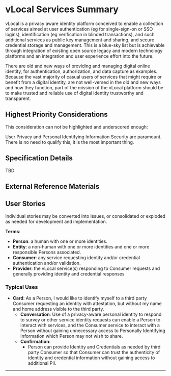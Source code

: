 <!--
 Copyright (C) 2022 Innovate for Vegas Foundation
 
 This file is part of ov-vlocal.
 
 ov-vlocal is free software: you can redistribute it and/or modify
 it under the terms of the GNU General Public License as published by
 the Free Software Foundation, either version 3 of the License, or
 (at your option) any later version.
 
 ov-vlocal is distributed in the hope that it will be useful,
 but WITHOUT ANY WARRANTY; without even the implied warranty of
 MERCHANTABILITY or FITNESS FOR A PARTICULAR PURPOSE.  See the
 GNU General Public License for more details.
 
 You should have received a copy of the GNU General Public License
 along with ov-vlocal.  If not, see <http://www.gnu.org/licenses/>.
-->

# vLocal Services Summary

vLocal is a privacy aware identity platform conceived to enable a collection of services aimed at user authentication (eg for single-sign-on or SSO logins), identification (eg verification in blinded transactions), and such additional services as public key management and sharing, and secure credential storage and management. This is a blue-sky list but is achievable through integration of existing open source legacy and modern technology platforms and an integration and user experience effort into the future.

There are old and new ways of providing and managing digital online identity, for authentication, authorization, and data capture as examples. Because the vast majority of casual users of services that might require or benefit from a digital identity, are not well-versed in the old and new ways and how they function, part of the mission of the vLocal platform should be to make trusted and reliable use of digital identity trustworthy and transparent.

## Highest Priority Considerations

This consideration can not be highlighted and underscored enough:

User Privacy and Personal Identifying Information Security are paramount. There is no need to qualify this, it is the most important thing.

## Specification Details

TBD

## External Reference Materials

## User Stories

Individual stories may be converted into Issues, or consolidated or exploded as needed for development and implementation.

**Terms**:

- **Person**: a human with one or more identities.
- **Entity**: a non-human with one or more identities and one or more responsible Persons associated.
- **Consumer**: any service requesting identity and/or credential authentication and/or validation.
- **Provider**: the vLocal service(s) responding to Consumer requests and generally providing identity and credential responses

### Typical Uses

- **Card**: As a Person, I would like to identify myself to a third party Consumer requesting an identity with attestation, but without my name and home address visible to the third party.
  - **Conversation**: Use of a privacy-aware personal identity to respond to survey or other service identity requests can enable a Person to interact with services, and the Consumer service to interact with a Person without gaining unnecessary access to Personally Identifying Information which Person may not wish to share.
  - **Confirmation**:
    - Person can provide Identity and Credentials as needed by third party Consumer so that Consumer can trust the authenticity of identity and credential information without gaining access to additional PII.

---
